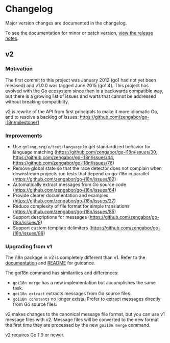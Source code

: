 # Changelog

Major version changes are documented in the changelog.

To see the documentation for minor or patch version, [view the release notes](https://github.com/zengabor/go-i18n/releases).

## v2

### Motivation

The first commit to this project was January 2012 (go1 had not yet been released) and v1.0.0 was tagged June 2015 (go1.4).
This project has evolved with the Go ecosystem since then in a backwards compatible way,
but there is a growing list of issues and warts that cannot be addressed without breaking compatiblity.

v2 is rewrite of the API from first principals to make it more idiomatic Go, and to resolve a backlog of issues: https://github.com/zengabor/go-i18n/milestone/1

### Improvements

* Use `golang.org/x/text/language` to get standardized behavior for language matching (https://github.com/zengabor/go-i18n/issues/30, https://github.com/zengabor/go-i18n/issues/44, https://github.com/zengabor/go-i18n/issues/76)
* Remove global state so that the race detector does not complain when downstream projects run tests that depend on go-i18n in parallel (https://github.com/zengabor/go-i18n/issues/82)
* Automatically extract messages from Go source code (https://github.com/zengabor/go-i18n/issues/64)
* Provide clearer documentation and examples (https://github.com/zengabor/go-i18n/issues/27)
* Reduce complexity of file format for simple translations (https://github.com/zengabor/go-i18n/issues/85)
* Support descriptions for messages (https://github.com/zengabor/go-i18n/issues/8)
* Support custom template delimiters (https://github.com/zengabor/go-i18n/issues/88)

### Upgrading from v1

The i18n package in v2 is completely different than v1.
Refer to the [documentation](https://godoc.org/github.com/zengabor/go-i18n/v2/i18n) and [README](https://github.com/zengabor/go-i18n/blob/master/README.md) for guidance.

The goi18n command has similarities and differences:

* `goi18n merge` has a new implementation but accomplishes the same task.
* `goi18n extract` extracts messages from Go source files.
* `goi18n constants` no longer exists. Prefer to extract messages directly from Go source files.

v2 makes changes to the canonical message file format, but you can use v1 message files with v2. Message files will be converted to the new format the first time they are processed by the new `goi18n merge` command.

v2 requires Go 1.9 or newer.
